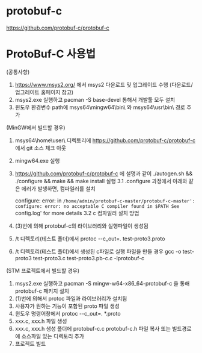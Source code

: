 # protobuf-c
https://github.com/protobuf-c/protobuf-c

# ProtoBuf-C 사용법 

(공통사항)
1. https://www.msys2.org/ 에서 msys2 다운로드 및 업그레이드 수행 (다운로드/업그레이트 홈페이지 참고)
2. msys2.exe 실행하고 pacman -S base-devel  통해서 개발툴 모두 설치 
3. 윈도우 환경변수 path에 msys64\mingw64\bin\ 와 msys64\usr\bin\ 경로 추가 

(MinGW에서 빌드할 경우)
1. msys64\home\user\ 디렉토리에 https://github.com/protobuf-c/protobuf-c 에서 git 소스 체크 아웃 
2. mingw64.exe 실행 
3. https://github.com/protobuf-c/protobuf-c 에 설명과 같이 ./autogen.sh && ./configure && make && make install 실행 
  3.1 .configure 과정에서 아래와 같은 에러가 발생하면, 컴파일러를 설치 
  
    configure: error: in `/home/admin/protobuf-c-master/protobuf-c-master':
    configure: error: no acceptable C compiler found in $PATH
    See `config.log' for more details
  3.2 c 컴파일러 설치 방법 
   

4. (3)번에 의해 protobuf-c의 라이브러리와 실행파일이 생성됨 
5. /t 디렉토리(테스트 폴더)에서 protoc --c_out=. test-proto3.proto
6. /t 디렉토리(테스트 폴더)에서 생성된 c파일로 실행 파일을 만들 경우 gcc -o test-proto3 test-proto3.c test-proto3.pb-c.c
-lprotobuf-c

(STM 프로젝트에서 빌드할 경우)
1. msys2.exe 실행하고 pacman -S mingw-w64-x86_64-protobuf-c 을 통해 protobuf-c 패키지 설치 
2. (1)번에 의해서 protoc 파일과 라이브러리가 설치됨
3. 사용자가 원하는 기능이 포함된 proto 파일 생성
4. 윈도우 명령어창에서 protoc --c_out=. *.proto 
5. xxx.c, xxx.h 파일 생성 
6. xxx.c, xxx.h 생성 폴더에 protobuf-c.c protobuf-c.h 파일 복사 또는 빌드경로에 소스파일 있는 디렉토리 추가
7. 프로젝트 빌드
